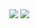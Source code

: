 <div>
    <img align=top src="https://github-readme-stats.vercel.app/api/top-langs/?username=matkovst&layout=compact&show_icons=true"/>
    <img align=top src="https://github-readme-stats.vercel.app/api?username=matkovst&show_icons=true"/>
<div>
  
